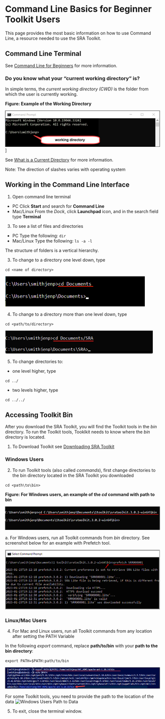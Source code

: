 # Command Line Basics for Beginner Toolkit Users
This page provides the most basic information on how to use Command Line, a resource needed to use the SRA Toolkit.

## Command Line Terminal
See [Command Line for Beginners](https://www.freecodecamp.org/news/command-line-for-beginners/) for more information.

### Do you know what your “current working directory” is?
In simple terms, the _current working directory (CWD)_ is the folder from which the user is currently working. 
  
**Figure: Example of the Working Directory**

![Image of Working Directory](images/wiki/workingdir.png)]

See [What is a Current Directory](https://www.computerhope.com/jargon/c/currentd.htm) for more information.


Note:	The direction of slashes varies with operating system
## Working in the Command Line Interface

1.	Open command line terminal
   
* PC 	Click **Start** and search for **Command Line** 
* Mac/Linux 	From the _Dock_, click **Launchpad** icon, and in the search field type **Terminal** 

3.	To see a list of files and directories
   
* PC 		Type the following:
`dir`
* Mac/Linux 	Type the following:
 `ls -a -l`

The structure of folders is a vertical hierarchy. 

3.  To change to a directory one level down, type

  `cd <name of directory>`

![c d Documents](images/wiki/cd_command.png)

4. To change to a directory more than one level down, type 
 
  `cd <path/to/directory>`

![c d Documents](images/wiki/cd_command2.png)

5.	To change directories to:
  *  one level higher, type

  `cd ../`
  * two levels higher, type

  `cd ../../`


## Accessing Toolkit Bin

After you download the SRA Toolkit, you will find the Toolkit tools in the _bin_ directory. To run the Toolkit tools, Tooklkit needs to know where the _bin_ directory is located.

1. To Download Toolkit see [Downloading SRA Toolkit](https://github.com/ncbi/sra-tools/wiki/01.-Downloading-SRA-Toolkit)

### Windows Users

2.	To run Toolkit tools (also called _commands_), first change directories to the bin directory located in the SRA Toolkit you downloaded

`cd <path\to\bin>`

**Figure: For Windows users, an example of the _cd_ command with path to bin**

![Windows Users Path to Bin](images/wiki/win_pathtobin.png)

   a. For Windows users, run all Toolkit commands from _bin_ directory. See screenshot below for an example with Prefetch tool.

   ![Windows User Prefetch from Bin](images/wiki/win_prefetch.png)

### Linux/Mac Users
4.	For Mac and Linux users, run all Toolkit commands from any location after setting the PATH Variable

In the following _export_ command, replace **path/to/bin** with your **path to the bin directory**:

`export PATH=$PATH:path/to/bin`

![export Command for PATH](images/wiki/exportPATH.png)


For some Toolkit tools, you need to provide the path to the location of the data
  ![Windows Users Path to Data](imagew/wiki/win_pathtodata.png)
  
5.	To exit, close the terminal window.

